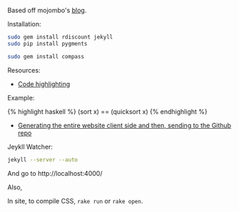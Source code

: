 Based off mojombo's [blog](https://github.com/mojombo/mojombo.github.com).

Installation:

```sh
sudo gem install rdiscount jekyll
sudo pip install pygments

sudo gem install compass

```

Resources:

* [Code highlighting](https://github.com/mojombo/jekyll/wiki/Liquid-Extensions)

Example:

{% highlight haskell %}
(sort x) == (quicksort x)
{% endhighlight %}


* [Generating the entire website client side and then, sending to the Github repo](https://github.com/mojombo/jekyll/issues/325)

Jeykll Watcher:

```sh
jekyll --server --auto
```

And go to http://localhost:4000/

Also,

In site, to compile CSS, `rake run` or `rake open`.